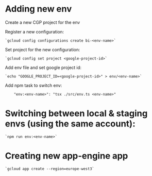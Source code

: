 # Adding new env

Create a new CGP project for the env

Register a new configuration:

    `gcloud config configurations create bi-<env-name>`

Set project for the new configuration:

    `gcloud config set project <google-project-id>`

Add env file and set google project id:

    `echo "GOOGLE_PROJECT_ID=<google-project-id>" > env/<env-name>`

Add npm task to switch env:

```
    "env:<env-name>": "tsx ./src/env.ts <env-name>"    
```

# Switching between local & staging envs (using the same account):

    `npm run env:<env-name>`

# Creating new app-engine app

    `gcloud app create --region=europe-west3`

